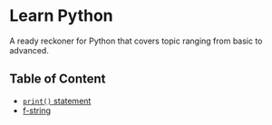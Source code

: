 # Learn Python

A ready reckoner for Python that covers topic ranging from basic to advanced.

## Table of Content

- [`print()` statement](/print.md)
- [f-string](/f-string.md)
